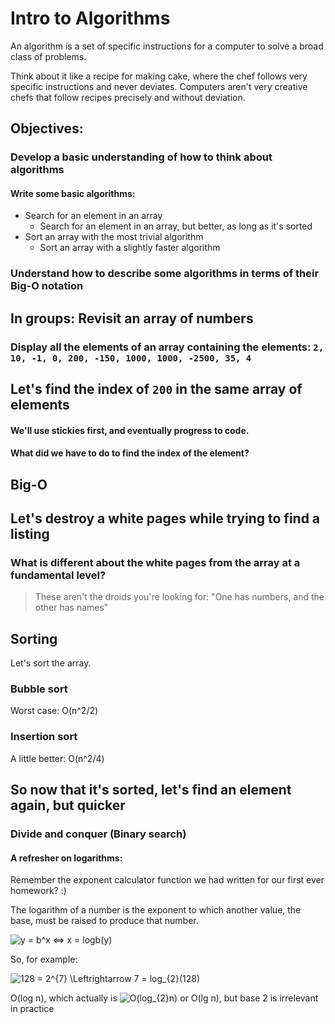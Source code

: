 # Intro to Algorithms

An algorithm is a set of specific instructions for a computer to solve a
broad class of problems.

Think about it like a recipe for making cake, where the chef follows
very specific instructions and never deviates. Computers aren't very
creative chefs that follow recipes precisely and without deviation.

## Objectives:

### Develop a basic understanding of how to think about algorithms

#### Write some basic algorithms:

* Search for an element in an array
  * Search for an element in an array, but better, as long as it's
    sorted
* Sort an array with the most trivial algorithm
  * Sort an array with a slightly faster algorithm

### Understand how to describe some algorithms in terms of their Big-O notation

## In groups: Revisit an array of numbers

### Display all the elements of an array containing the elements: `2, 10, -1, 0, 200, -150, 1000, 1000, -2500, 35, 4`

## Let's find the index of `200` in the same array of elements

#### We'll use stickies first, and eventually progress to code.

#### What did we have to do to find the index of the element? 

## Big-O

## Let's destroy a white pages while trying to find a listing

### What is different about the white pages from the array at a fundamental level?
> These aren't the droids you're looking for:
> "One has numbers, and the other has names"

## Sorting

Let's sort the array.

### Bubble sort

Worst case: O(n^2/2)

### Insertion sort

A little better: O(n^2/4)

## So now that it's sorted, let's find an element again, but quicker

### Divide and conquer (Binary search)

#### A refresher on logarithms: 

Remember the exponent calculator function we had written for our first ever
homework? :)

The logarithm of a number is the exponent to which another value,
the base, must be raised to produce that number. 

![y = b^x <=> x = logb(y)](http://www.sciweavers.org/upload/Tex2Img_1412290201/render.png)

So, for example:

![128 = 2^{7} \Leftrightarrow 7 = log_{2}(128)](http://www.sciweavers.org/upload/Tex2Img_1412290291/render.png)

O(log n), which actually is ![O(log_{2}n)](http://www.sciweavers.org/upload/Tex2Img_1412290577/render.png) or O(lg n), but base 2 is irrelevant in practice
